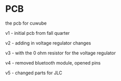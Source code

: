 # PCB

the pcb for cuwube

v1 - initial pcb from fall quarter

v2 - adding in voltage regulator changes

v3 - with the 0 ohm resistor for the voltage regulator

v4 - removed bluetooth module, opened pins

v5 - changed parts for JLC
